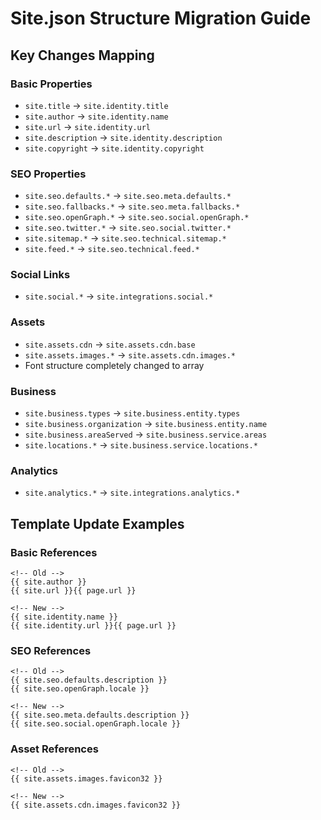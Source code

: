 # Site.json Structure Migration Guide

## Key Changes Mapping

### Basic Properties
- `site.title` → `site.identity.title`
- `site.author` → `site.identity.name`
- `site.url` → `site.identity.url`
- `site.description` → `site.identity.description`
- `site.copyright` → `site.identity.copyright`

### SEO Properties
- `site.seo.defaults.*` → `site.seo.meta.defaults.*`
- `site.seo.fallbacks.*` → `site.seo.meta.fallbacks.*`
- `site.seo.openGraph.*` → `site.seo.social.openGraph.*`
- `site.seo.twitter.*` → `site.seo.social.twitter.*`
- `site.sitemap.*` → `site.seo.technical.sitemap.*`
- `site.feed.*` → `site.seo.technical.feed.*`

### Social Links
- `site.social.*` → `site.integrations.social.*`

### Assets
- `site.assets.cdn` → `site.assets.cdn.base`
- `site.assets.images.*` → `site.assets.cdn.images.*`
- Font structure completely changed to array

### Business
- `site.business.types` → `site.business.entity.types`
- `site.business.organization` → `site.business.entity.name`
- `site.business.areaServed` → `site.business.service.areas`
- `site.locations.*` → `site.business.service.locations.*`

### Analytics
- `site.analytics.*` → `site.integrations.analytics.*`

## Template Update Examples

### Basic References
```nunjucks
<!-- Old -->
{{ site.author }}
{{ site.url }}{{ page.url }}

<!-- New -->
{{ site.identity.name }}
{{ site.identity.url }}{{ page.url }}
```

### SEO References
```nunjucks
<!-- Old -->
{{ site.seo.defaults.description }}
{{ site.seo.openGraph.locale }}

<!-- New -->
{{ site.seo.meta.defaults.description }}
{{ site.seo.social.openGraph.locale }}
```

### Asset References
```nunjucks
<!-- Old -->
{{ site.assets.images.favicon32 }}

<!-- New -->
{{ site.assets.cdn.images.favicon32 }}
```